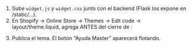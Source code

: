 1) Sube `widget.js` y `widget.css` junto con el backend (Flask los expone en /static/…).
2) En Shopify → Online Store → Themes → Edit code → layout/theme.liquid, agrega ANTES del cierre de </body>:


<script>
window.MAXTER_BASE_URL = 'https://YOUR-RENDER-APP.onrender.com';
</script>
<script defer src="https://YOUR-RENDER-APP.onrender.com/static/widget.js"></script>


3) Publica el tema. El botón “Ayuda Master” aparecerá flotando.